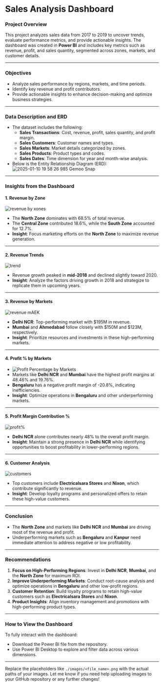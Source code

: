# **Sales Analysis Dashboard**

### **Project Overview**
This project analyzes sales data from 2017 to 2019 to uncover trends, evaluate performance metrics, and provide actionable insights. The dashboard was created in **Power BI** and includes key metrics such as revenue, profit, and sales quantity, segmented across zones, markets, and customer details.

---

### **Objectives**
- Analyze sales performance by regions, markets, and time periods.
- Identify key revenue and profit contributors.
- Provide actionable insights to enhance decision-making and optimize business strategies.

---

### **Data Description and ERD**
- The dataset includes the following:
  - **Sales Transactions**: Cost, revenue, profit, sales quantity, and profit margin.
  - **Sales Customers**: Customer names and types.
  - **Sales Markets**: Market details categorized by zones.
  - **Sales Products**: Product types and codes.
  - **Sales Dates**: Time dimension for year and month-wise analysis.
- Below is the Entity Relationship Diagram (ERD):  
![2025-01-10 19 58 26 985  Gemoo Snap](https://github.com/user-attachments/assets/0f5165af-b7b6-4f2b-bf3a-ba6b2950ee0d)

---

### **Insights from the Dashboard**

#### **1. Revenue by Zone**
![revenue by xones](https://github.com/user-attachments/assets/7c2ac5c3-db60-40a2-9b08-9cc7a99c9804)
- The **North Zone** dominates with 68.5% of total revenue.
- The **Central Zone** contributed 18.6%, while the **South Zone** accounted for 12.7%.
- **Insight**: Focus marketing efforts on the **North Zone** to maximize revenue generation.

---

#### **2. Revenue Trends**
![trend](https://github.com/user-attachments/assets/f46896ee-b00a-40f5-8cf7-151bd2a2bb0e)
- Revenue growth peaked in **mid-2018** and declined slightly toward 2020.
- **Insight**: Analyze the factors driving growth in 2018 and strategize to replicate them in upcoming years.

---

#### **3. Revenue by Markets**
![revenue mAEK](https://github.com/user-attachments/assets/3035fb40-b7fd-4931-9b5a-561de2ac02d8)
- **Delhi NCR**: Top-performing market with $195M in revenue.
- **Mumbai** and **Ahmedabad** follow closely with $150M and $123M, respectively.
- **Insight**: Prioritize resources and investments in these high-performing markets.

---

#### **4. Profit % by Markets**
- ![Profit Percentage by Markets](./images/profit_by_markets.png)
- Markets like **Delhi NCR** and **Mumbai** have the highest profit margins at 48.46% and 19.76%.
- **Bengaluru** has a negative profit margin of -20.8%, indicating inefficiencies.
- **Insight**: Optimize operations in **Bengaluru** and other underperforming markets.

---

#### **5. Profit Margin Contribution %**
![profit%](https://github.com/user-attachments/assets/1d0faf51-9d0a-42dc-9927-9343e3fc14b6)
- **Delhi NCR** alone contributes nearly 48% to the overall profit margin.
- **Insight**: Maintain a strong presence in **Delhi NCR** while identifying opportunities to boost profitability in lower-performing regions.

---

#### **6. Customer Analysis**
![customers](https://github.com/user-attachments/assets/58be104e-06de-4826-ab7d-a1d103e36a47)
- Top customers include **Electricalsara Stores** and **Nixon**, which contribute significantly to revenue.
- **Insight**: Develop loyalty programs and personalized offers to retain these high-value customers.

---

### **Conclusion**
- The **North Zone** and markets like **Delhi NCR** and **Mumbai** are driving most of the revenue and profit.
- Underperforming markets such as **Bengaluru** and **Kanpur** need immediate attention to address negative or low profitability.

---

### **Recommendations**
1. **Focus on High-Performing Regions**: Invest in **Delhi NCR**, **Mumbai**, and the **North Zone** for maximum ROI.
2. **Improve Underperforming Markets**: Conduct root-cause analysis and optimize operations in **Bengaluru** and other low-profit regions.
3. **Customer Retention**: Build loyalty programs to retain high-value customers such as **Electricalsara Stores** and **Nixon**.
4. **Product Insights**: Align inventory management and promotions with high-performing product types.

---

### **How to View the Dashboard**
To fully interact with the dashboard:
- Download the Power BI file from the repository.
- Use Power BI Desktop to explore and filter data across various dimensions.

---

Replace the placeholders like `./images/<file_name>.png` with the actual paths of your images. Let me know if you need help uploading images to your GitHub repository or any further changes!
